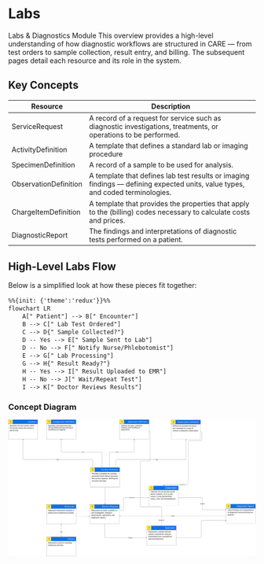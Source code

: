 # Labs

Labs & Diagnostics Module
This overview provides a high-level understanding of how diagnostic workflows are structured in CARE — from test orders to sample collection, result entry, and billing. The subsequent pages detail each resource and its role in the system.

## Key Concepts

| Resource              | Description                                                                                                                   |
| --------------------- | ----------------------------------------------------------------------------------------------------------------------------- |
| ServiceRequest        | A record of a request for service such as diagnostic investigations, treatments, or operations to be performed.               |
| ActivityDefinition    | A template that defines a standard lab or imaging procedure                                                                   |
| SpecimenDefinition    | A record of a sample to be used for analysis.                                                                                 |
| ObservationDefinition | A template that defines lab test results or imaging findings — defining expected units, value types, and coded terminologies. |
| ChargeItemDefinition  | A template that provides the properties that apply to the (billing) codes necessary to calculate costs and prices.            |
| DiagnosticReport      | The findings and interpretations of diagnostic tests performed on a patient.                                                  |

## High-Level Labs Flow

Below is a simplified look at how these pieces fit together:

```mermaid
%%{init: {'theme':'redux'}}%%
flowchart LR
    A[" Patient"] --> B[" Encounter"]
    B --> C[" Lab Test Ordered"]
    C --> D{" Sample Collected?"}
    D -- Yes --> E[" Sample Sent to Lab"]
    D -- No --> F[" Notify Nurse/Phlebotomist"]
    E --> G[" Lab Processing"]
    G --> H{" Result Ready?"}
    H -- Yes --> I[" Result Uploaded to EMR"]
    H -- No --> J[" Wait/Repeat Test"]
    I --> K[" Doctor Reviews Results"]
```

### Concept Diagram

![Labs Concept Diagram](../../../../static/img/care/HMIS/Labs/Labs%20Concept%20Diagram.svg)
